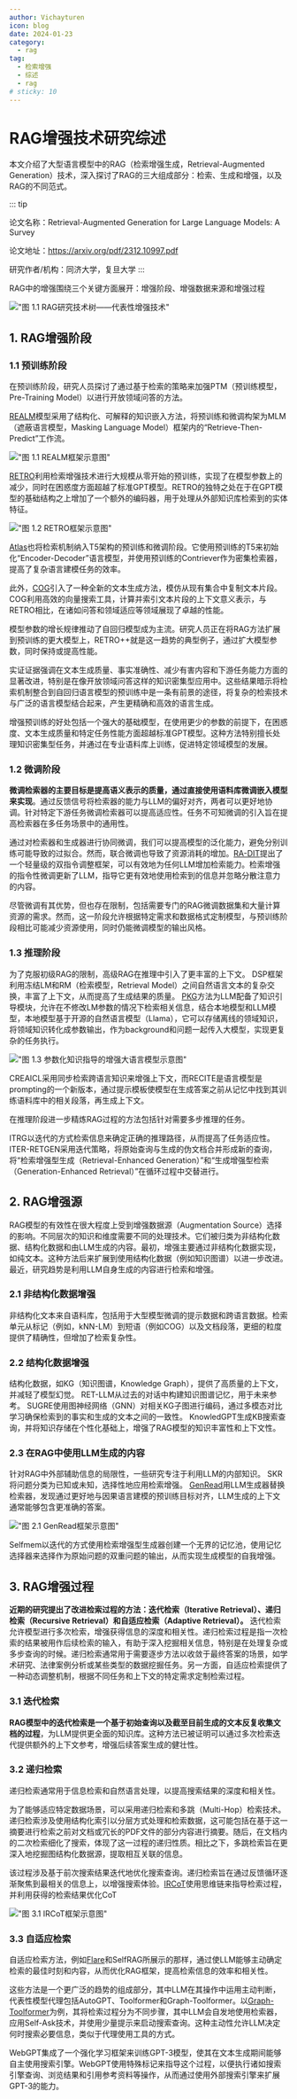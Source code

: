 ```yaml
---
author: Vichayturen
icon: blog
date: 2024-01-23
category:
  - rag
tag:
  - 检索增强
  - 综述
  - rag
# sticky: 10
---
```


# RAG增强技术研究综述

本文介绍了大型语言模型中的RAG（检索增强生成，Retrieval-Augmented Generation）技术，深入探讨了RAG的三大组成部分：检索、生成和增强，以及RAG的不同范式。

<!-- more -->

::: tip

论文名称：Retrieval-Augmented Generation for Large Language Models: A Survey

论文地址：https://arxiv.org/pdf/2312.10997.pdf

研究作者/机构：同济大学，复旦大学
:::

<PDF url="https://arxiv.org/pdf/2312.10997.pdf"/>



RAG中的增强围绕三个关键方面展开：增强阶段、增强数据来源和增强过程

!["图 1.1 RAG研究技术树——代表性增强技术"](/assets/images/rag/rag_survey1.png  "图 1.1 RAG研究技术树——代表性增强技术")

## 1. RAG增强阶段

### 1.1 预训练阶段

在预训练阶段，研究人员探讨了通过基于检索的策略来加强PTM（预训练模型，Pre-Training Model）以进行开放领域问答的方法。

[REALM](https://zhuanlan.zhihu.com/p/360635601)模型采用了结构化、可解释的知识嵌入方法，将预训练和微调构架为MLM（遮蔽语言模型，Masking Language Model）框架内的“Retrieve-Then-Predict”工作流。

!["图 1.1 REALM框架示意图"](/assets/images/rag/rag_survey3.png  "图 1.1 REALM框架示意图")

[RETRO](https://zhuanlan.zhihu.com/p/475346411)利用检索增强技术进行大规模从零开始的预训练，实现了在模型参数上的减少，同时在困惑度方面超越了标准GPT模型。RETRO的独特之处在于在GPT模型的基础结构之上增加了一个额外的编码器，用于处理从外部知识库检索到的实体特征。

!["图 1.2 RETRO框架示意图"](/assets/images/rag/rag_survey4.png  "图 1.2 RETRO框架示意图")

[Atlas](https://zhuanlan.zhihu.com/p/553960543)也将检索机制纳入T5架构的预训练和微调阶段。它使用预训练的T5来初始化“Encoder-Decoder”语言模型，并使用预训练的Contriever作为密集检索器，提高了复杂语言建模任务的效率。

此外，[COG](https://zhuanlan.zhihu.com/p/650289056)引入了一种全新的文本生成方法，模仿从现有集合中复制文本片段。COG利用高效的向量搜索工具，计算并索引文本片段的上下文意义表示，与RETRO相比，在诸如问答和领域适应等领域展现了卓越的性能。

模型参数的增长规律推动了自回归模型成为主流。研究人员正在将RAG方法扩展到预训练的更大模型上，RETRO++就是这一趋势的典型例子，通过扩大模型参数，同时保持或提高性能。

实证证据强调在文本生成质量、事实准确性、减少有害内容和下游任务能力方面的显著改进，特别是在像开放领域问答这样的知识密集型应用中。这些结果暗示将检索机制整合到自回归语言模型的预训练中是一条有前景的途径，将复杂的检索技术与广泛的语言模型结合起来，产生更精确和高效的语言生成。

增强预训练的好处包括一个强大的基础模型，在使用更少的参数的前提下，在困惑度、文本生成质量和特定任务性能方面超越标准GPT模型。这种方法特别擅长处理知识密集型任务，并通过在专业语料库上训练，促进特定领域模型的发展。

### 1.2 微调阶段
 
**微调检索器的主要目标是提高语义表示的质量，通过直接使用语料库微调嵌入模型来实现**。通过反馈信号将检索器的能力与LLM的偏好对齐，两者可以更好地协调。针对特定下游任务微调检索器可以提高适应性。任务不可知微调的引入旨在提高检索器在多任务场景中的通用性。

通过对检索器和生成器进行协同微调，我们可以提高模型的泛化能力，避免分别训练可能导致的过拟合。然而，联合微调也导致了资源消耗的增加。[RA-DIT](https://arxiv.org/pdf/2310.01352.pdf)提出了一个轻量级的双指令调整框架，可以有效地为任何LLM增加检索能力。检索增强的指令性微调更新了LLM，指导它更有效地使用检索到的信息并忽略分散注意力的内容。  

<!-- !["图 1.1 RA-DIT框架示意图"](/assets/images/rag/rag_survey5.png  "图 2.1 RA-DIT框架示意图") -->

尽管微调有其优势，但也存在限制，包括需要专门的RAG微调数据集和大量计算资源的需求。然而，这一阶段允许根据特定需求和数据格式定制模型，与预训练阶段相比可能减少资源使用，同时仍能微调模型的输出风格。

### 1.3 推理阶段

为了克服初级RAG的限制，高级RAG在推理中引入了更丰富的上下文。
DSP框架利用冻结LM和RM（检索模型，Retrieval Model）之间自然语言文本的复杂交换，丰富了上下文，从而提高了生成结果的质量。
[PKG](https://arxiv.org/pdf/2305.04757.pdf)方法为LLM配备了知识引导模块，允许在不修改LM参数的情况下检索相关信息，结合本地模型和LLM模型，本地模型基于开源的自然语言模型（Llama），它可以存储离线的领域知识，将领域知识转化成参数输出，作为background和问题一起传入大模型，实现更复杂的任务执行。

!["图 1.3 参数化知识指导的增强大语言模型示意图"](/assets/images/rag/rag_survey2.png  "图 1.3 参数化知识指导的增强大语言模型示意图")

CREAICL采用同步检索跨语言知识来增强上下文，而RECITE是语言模型是prompting的一个新版本，通过提示模板使模型在生成答案之前从记忆中找到其训练语料库中的相关段落，再生成上下文。

在推理阶段进一步精炼RAG过程的方法包括针对需要多步推理的任务。

ITRG以迭代的方式检索信息来确定正确的推理路径，从而提高了任务适应性。ITER-RETGEN采用迭代策略，将原始查询与生成的伪文档合并形成新的查询，将“检索增强型生成（Retrieval-Enhanced Generation）”和“生成增强型检索（Generation-Enhanced Retrieval）”在循环过程中交替进行。

## 2. RAG增强源

RAG模型的有效性在很大程度上受到增强数据源（Augmentation Source）选择的影响。不同层次的知识和维度需要不同的处理技术。它们被归类为非结构化数据、结构化数据和由LLM生成的内容。最初，增强主要通过非结构化数据实现，如纯文本。这种方法后来扩展到使用结构化数据（例如知识图谱）以进一步改进。最近，研究趋势是利用LLM自身生成的内容进行检索和增强。

### 2.1 非结构化数据增强

非结构化文本来自语料库，包括用于大型模型微调的提示数据和跨语言数据。检索单元从标记（例如，kNN-LM）到短语（例如COG）以及文档段落，更细的粒度提供了精确性，但增加了检索复杂性。

### 2.2 结构化数据增强

结构化数据，如KG（知识图谱，Knowledge Graph），提供了高质量的上下文，并减轻了模型幻觉。
RET-LLM从过去的对话中构建知识图谱记忆，用于未来参考。
SUGRE使用图神经网络（GNN）对相关KG子图进行编码，通过多模态对比学习确保检索到的事实和生成的文本之间的一致性。 KnowledGPT生成KB搜索查询，并将知识存储在个性化基础上，增强了RAG模型的知识丰富性和上下文性。

### 2.3 在RAG中使用LLM生成的内容

针对RAG中外部辅助信息的局限性，一些研究专注于利用LLM的内部知识。
SKR将问题分类为已知或未知，选择性地应用检索增强。
[GenRead](https://hub.baai.ac.cn/view/24380)用LLM生成器替换检索器，发现通过更好地与因果语言建模的预训练目标对齐，LLM生成的上下文通常能够包含更准确的答案。

!["图 2.1 GenRead框架示意图"](/assets/images/rag/rag_survey7.png  "图 2.1 GenRead框架示意图")

Selfmem以迭代的方式使用检索增强型生成器创建一个无界的记忆池，使用记忆选择器来选择作为原始问题的双重问题的输出，从而实现生成模型的自我增强。

## 3. RAG增强过程

**近期的研究提出了改进检索过程的方法：迭代检索（Iterative Retrieval）、递归检索（Recursive Retrieval）和自适应检索（Adaptive Retrieval）。** 迭代检索允许模型进行多次检索，增强获得信息的深度和相关性。递归检索过程是指一次检索的结果被用作后续检索的输入，有助于深入挖掘相关信息，特别是在处理复杂或多步查询的时候。递归检索通常用于需要逐步方法以收敛于最终答案的场景，如学术研究、法律案例分析或某些类型的数据挖掘任务。另一方面，自适应检索提供了一种动态调整机制，根据不同任务和上下文的特定需求定制检索过程。

### 3.1 迭代检索

**RAG模型中的迭代检索是一个基于初始查询以及截至目前生成的文本反复收集文档的过程**，为LLM提供更全面的知识库。这种方法已被证明可以通过多次检索迭代提供额外的上下文参考，增强后续答案生成的健壮性。



### 3.2 递归检索

递归检索通常用于信息检索和自然语言处理，以提高搜索结果的深度和相关性。

为了能够适应特定数据场景，可以采用递归检索和多跳（Multi-Hop）检索技术。递归检索涉及使用结构化索引以分层方式处理和检索数据，这可能包括在基于这一摘要进行检索之前对文档或冗长的PDF文件的部分内容进行摘要。随后，在文档内的二次检索细化了搜索，体现了这一过程的递归性质。相比之下，多跳检索旨在更深入地挖掘图结构化数据源，提取相互关联的信息。

该过程涉及基于前次搜索结果迭代地优化搜索查询。递归检索旨在通过反馈循环逐渐聚焦到最相关的信息上，以增强搜索体验。[IRCoT](https://arxiv.org/pdf/2212.10509.pdf)使用思维链来指导检索过程，并利用获得的检索结果优化CoT

!["图 3.1 IRCoT框架示意图"](/assets/images/rag/rag_survey6.png  "图 3.1 IRCoT框架示意图")

### 3.3 自适应检索

自适应检索方法，例如[Flare](https://hustai.gitee.io/zh/posts/rag/LLMretrieval.html)和SelfRAG所展示的那样，通过使LLM能够主动确定检索的最佳时刻和内容，从而优化RAG框架，提高检索信息的效率和相关性。

这些方法是一个更广泛的趋势的组成部分，其中LLM在其操作中运用主动判断，代表性模型代理包括AutoGPT、Toolformer和Graph-Toolformer。以[Graph-Toolformer](https://www.ifmlab.org/files/paper/graph_toolformer.pdf)为例，其将检索过程分为不同步骤，其中LLM会自发地使用检索器，应用Self-Ask技术，并使用少量提示来启动搜索查询。这种主动性允许LLM决定何时搜索必要信息，类似于代理使用工具的方式。

WebGPT集成了一个强化学习框架来训练GPT-3模型，使其在文本生成期间能够自主使用搜索引擎。WebGPT使用特殊标记来指导这个过程，以便执行诸如搜索引擎查询、浏览结果和引用参考资料等操作，从而通过使用外部搜索引擎来扩展GPT-3的能力。